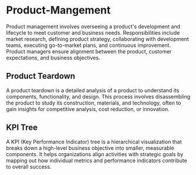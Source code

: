 # Product-Mangement
Product management involves overseeing a product's development and lifecycle to meet customer and business needs. Responsibilities include market research, defining product strategy, collaborating with development teams, executing go-to-market plans, and continuous improvement. Product managers ensure alignment between the product, customer expectations, and business objectives.
## Product Teardown
A product teardown is a detailed analysis of a product to understand its components, functionality, and design. This process involves disassembling the product to study its construction, materials, and technology, often to gain insights for competitive analysis, cost reduction, or innovation.

## KPI Tree
A KPI (Key Performance Indicator) tree is a hierarchical visualization that breaks down a high-level business objective into smaller, measurable components. It helps organizations align activities with strategic goals by mapping out how individual metrics and performance indicators contribute to overall success.
